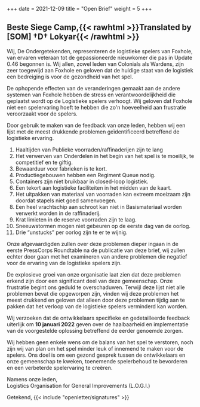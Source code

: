 +++
date = 2021-12-09
title = "Open Brief"
weight = 5
+++
## Beste Siege Camp,{{< rawhtml >}}<span class="translated" lang="en">Translated by [SOM] †D† Lokyar</span>{{< /rawhtml >}}

Wij, De Ondergetekenden, representeren de logistieke spelers van Foxhole, van ervaren veteraan tot de gepassioneerde nieuwkomer die pas in Update 0.46 begonnen is. Wij allen, zowel leden van Colonials als Wardens, zijn zeer toegewijd aan Foxhole en geloven dat de huidige staat van de logistiek een bedreiging is voor de gezondheid van het spel.

De ophopende effecten van de veranderingen gemaakt aan de andere systemen van Foxhole hebben de stress en verantwoordelijkheid die geplaatst wordt op de Logistieke spelers verhoogt. Wij geloven dat Foxhole niet een spelervaring hoeft te hebben die zo'n hoeveelheid aan frustratie veroorzaakt voor de spelers.

Door gebruik te maken van de feedback van onze leden, hebben wij een lijst met de meest drukkende problemen geïdentificeerd betreffend de logistieke ervaring.

1. Haaltijden van Publieke voorraden/raffinaderijen zijn te lang
2. Het verwerven van Onderdelen in het begin van het spel is te moeilijk, te competitief en te giftig.
3. Bewaarduur voor fabrieken is te kort.
4. Productiegebouwen hebben een Regiment Queue nodig.
5. Containers zijn niet bruikbaar in closed-loop logistiek.
6. Een tekort aan logistieke faciliteiten in het midden van de kaart.
7. Het uitpakken van materiaal van voorraden kan extreem moeizaam zijn doordat stapels niet goed samenvoegen.
8. Een heel vrachtschip aan schroot kan niet in Basismateriaal worden verwerkt worden in de raffinaderij.
9. Krat limieten in de reserve voorraden zijn te laag.
10. Sneeuwstormen mogen niet gebeuren op de eerste dag van de oorlog.
11. Drie “unstucks” per oorlog zijn te er te wijnig.

Onze afgevaardigden zullen over deze problemen dieper ingaan in de eerste PressCorps Roundtable na de publicatie van deze brief, wij zullen echter door gaan met het examineren van andere problemen die negatief voor de ervaring van de logistieke spelers zijn.

De explosieve groei van onze organisatie laat zien dat deze problemen erkend zijn door een significant deel van deze gemeenschap. Onze frustratie begint ons geduld te overschaduwen. Terwijl deze lijst niet alle problemen bevat die opgeworpen zijn, vinden wij deze problemen het meest drukkend en geloven dat alleen door deze problemen tijdig aan te pakken dat het verloop van de logistieke spelers verminderd kan worden.

Wij verzoeken dat de ontwikkelaars specifieke en gedetailleerde feedback uiterlijk om **10 januari 2022** geven over de haalbaarheid en implementatie van de voorgestelde oplossing betreffend de eerder genoemde zorgen.

Wij hebben geen enkele wens om de balans van het spel te verstoren, noch zijn wij van plan om het spel minder leuk of innemend te maken voor de spelers. Ons doel is om een gezond gesprek tussen de ontwikkelaars en onze gemeenschap te kweken, toenemende spelerbehoud te bevorderen en een verbeterde spelervaring te creëren.

Namens onze leden,<br>Logistics Organisation for General Improvements (L.O.G.I.)

Getekend, {{< include "openletter/signatures" >}}